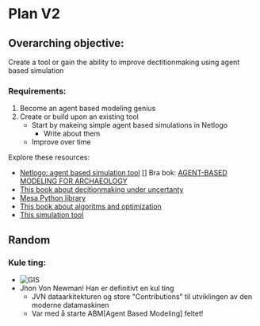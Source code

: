 # Plan V2

## Overarching objective: 
Create a tool or gain the ability to improve dectitionmaking using agent based simulation
### Requirements: 
1. Become an agent based modeling genius
2. Create or build upon an existing tool
    - Start by makeing simple agent based simulations in Netlogo
      - Write about them
    - Improve over time

Explore these resources: 
- [Netlogo: agent based simulation tool](https://ccl.northwestern.edu/netlogo/)
  [] Bra bok: [AGENT-BASED MODELING FOR ARCHAEOLOGY](https://books.googleusercontent.com/books/content?req=AKW5Qac8dB_FjVhQx2hwE2FUaBoSKdGjQ7r11X2na-5W0N1m9s0lzAi0iLh-k_42n6tZhIL1Qzg2nLtew2cEvyvWzVYWYV3tsD7XkmSyXG4Ybjql3zX-cdm8qdhF4n4ZXTyV1qAQ5qpPevlOu4x2dSeHowhU2CjgqZaq3-HSeKmiDaXoikSIjhYTya8NccSPCSAprnleK1HnvKKLGv2ct2rk7_AYh-FDKn0_m8GtDZK3G8xkmj53G8RkiFULybMbrJbg9N17DC0IzMkjXn5_7cwMT4LJg-RrSNTvMLB0BLAeXeMr0lccS7Y)
- [This book about decitionmaking under uncertanty](https://direct.mit.edu/books/monograph/4074/Decision-Making-Under-UncertaintyTheory-and)
- [Mesa Python library](https://mesa.readthedocs.io/stable/)
- [This book about algoritms and optimization](https://algorithmsbook.com/optimization/files/optimization.pdf)
- [This simulation tool](https://www.anylogic.com/)


## Random
### Kule ting:
- ![GIS](https://www.admitnetwork.org/wp-content/uploads/2015/09/Capture9.png)
- Jhon Von Newman! Han er definitivt en kul ting
  - JVN dataarkitekturen og store "Contributions" til utviklingen av den moderne datamaskinen
  - Var med å starte ABM[Agent Based Modeling] feltet!